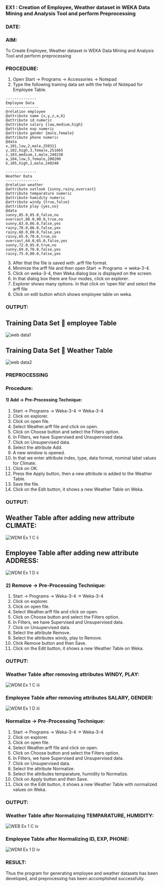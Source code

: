 ### EX1 : Creation of Employee, Weather dataset in WEKA Data Mining and Analysis Tool and perform Preprocessing
### DATE: 
### AIM: 
  To Create Employee, Weather dataset in WEKA Data Mining and Analysis Tool and perform preprocessing
### PROCEDURE: 
1) Open Start -> Programs -> Accessories -> Notepad
2) Type the following training data set with the help of Notepad for Employee Table.

```
--------------
Employee Data
---------------
@relation employee
@attribute name {x,y,z,a,b}
@attribute id numeric
@attribute salary {low,medium,high}
@attribute exp numeric
@attribute gender {male,female}
@attribute phone numeric
@data
x,101,low,2,male,250311
y,102,high,3,female,251665
z,103,medium,1,male,240238
a,104,low,5,female,200200
b,105,high,2,male,240240

--------------
Weather Data
---------------
@relation weather
@attribute outlook {sunny,rainy,overcast}
@attribute temparature numeric
@attribute humidity numeric
@attribute windy {true,false}
@attribute play {yes,no}
@data
sunny,85.0,85.0,false,no
overcast,80.0,90.0,true,no
sunny,83.0,86.0,false,yes
rainy,70.0,86.0,false,yes
rainy,68.0,80.0,false,yes
rainy,65.0,70.0,true,no
overcast,64.0,65.0,false,yes
sunny,72.0,95.0,true,no
sunny,69.0,70.0,false,yes
rainy,75.0,80.0,false,yes
```
3) After that the file is saved with .arff file format.
4) Minimize the arff file and then open Start -> Programs -> weka-3-4.
5) Click on weka-3-4, then Weka dialog box is displayed on the screen.
6) In that dialog box there are four modes, click on explorer.
7) Explorer shows many options. In that click on ‘open file’ and select the arff file
8) Click on edit button which shows employee table on weka.

### OUTPUT:
## Training Data Set  employee Table
![web data1](https://github.com/user-attachments/assets/b36da19e-1330-47b9-a602-2020fc809fb9)
## Training Data Set  Weather Table
![web data2](https://github.com/user-attachments/assets/3f92325f-4fe3-4296-a65a-2b8b9ebf2088)

### PREPROCESSING
### Procedure:
#### 1) Add -> Pre-Processing Technique:
1) Start -> Programs -> Weka-3-4 -> Weka-3-4
2) Click on explorer.
3) Click on open file.
4) Select Weather.arff file and click on open.
5) Click on Choose button and select the Filters option.
6) In Filters, we have Supervised and Unsupervised data.
7) Click on Unsupervised data.
8) Select the attribute Add.
9) A new window is opened.
10) In that we enter attribute index, type, data format, nominal label values for Climate.
11) Click on OK.
12) Press the Apply button, then a new attribute is added to the Weather Table.
13) Save the file.
14) Click on the Edit button, it shows a new Weather Table on Weka.

### OUTPUT:
## Weather Table after adding new attribute CLIMATE:
![WDM Ex 1 C ii](https://github.com/user-attachments/assets/4941c6aa-3011-40aa-ace3-3aae4de90c06)
## Employee Table after adding new attribute ADDRESS:
![WDM Ex 1 D ii](https://github.com/user-attachments/assets/9cdb72da-4a43-493d-b70a-d71eb821e7c8)

### 2) Remove -> Pre-Processing Technique:

1) Start -> Programs -> Weka-3-4 -> Weka-3-4
2) Click on explorer.
3) Click on open file.
4) Select Weather.arff file and click on open.
5) Click on Choose button and select the Filters option.
6) In Filters, we have Supervised and Unsupervised data.
7) Click on Unsupervised data.
8) Select the attribute Remove.
9) Select the attributes windy, play to Remove.
10) Click Remove button and then Save.
11) Click on the Edit button, it shows a new Weather Table on Weka.

### OUTPUT:
### Weather Table after removing attributes WINDY, PLAY:
![WDM Ex 1 C iii](https://github.com/user-attachments/assets/212d5f89-3f8b-4efc-be14-cb0d37fb7652)
### Employee Table after removing attributes SALARY, GENDER:
![WDM Ex 1 D iii](https://github.com/user-attachments/assets/c94d9eef-396e-4643-b44e-14a39bd17a89)

### Normalize -> Pre-Processing Technique:

1) Start -> Programs -> Weka-3-4 -> Weka-3-4
2) Click on explorer.
3) Click on open file.
4) Select Weather.arff file and click on open.
5) Click on Choose button and select the Filters option.
6) In Filters, we have Supervised and Unsupervised data.
7) Click on Unsupervised data.
8) Select the attribute Normalize.
9) Select the attributes temparature, humidity to Normalize.
10) Click on Apply button and then Save.
11) Click on the Edit button, it shows a new Weather Table with normalized values on Weka.

### OUTPUT:
### Weather Table after Normalizing TEMPARATURE, HUMIDITY:
![WEB Ex 1 C iv](https://github.com/user-attachments/assets/8ca1f92a-2cea-48c6-94b5-ae306e06ae25)
### Employee Table after Normalizing ID, EXP, PHONE:
![WDM Ex 1 D iv](https://github.com/user-attachments/assets/33c0b3f5-7461-4a43-9559-1fbf56e14a9f)

### RESULT: 
  Thus the program for generating employee and weather datasets has been developed, and preprocessing has been accomplished successfully.
